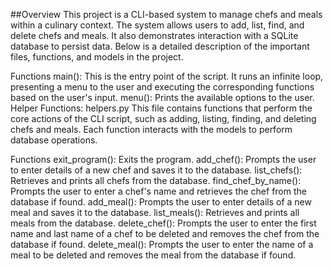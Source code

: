 ##Overview
This project is a CLI-based system to manage chefs and meals within a culinary context. The system allows users to add, list, find, and delete chefs and meals. It also demonstrates interaction with a SQLite database to persist data. Below is a detailed description of the important files, functions, and models in the project.

Functions
main(): This is the entry point of the script. It runs an infinite loop, presenting a menu to the user and executing the corresponding functions based on the user's input.
menu(): Prints the available options to the user.
Helper Functions: helpers.py
This file contains functions that perform the core actions of the CLI script, such as adding, listing, finding, and deleting chefs and meals. Each function interacts with the models to perform database operations.

Functions
exit_program(): Exits the program.
add_chef(): Prompts the user to enter details of a new chef and saves it to the database.
list_chefs(): Retrieves and prints all chefs from the database.
find_chef_by_name(): Prompts the user to enter a chef's name and retrieves the chef from the database if found.
add_meal(): Prompts the user to enter details of a new meal and saves it to the database.
list_meals(): Retrieves and prints all meals from the database.
delete_chef(): Prompts the user to enter the first name and last name of a chef to be deleted and removes the chef from the database if found.
delete_meal(): Prompts the user to enter the name of a meal to be deleted and removes the meal from the database if found.
